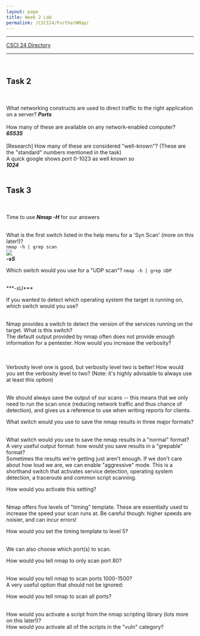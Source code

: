 ```yaml
---
layout: page
title: Week 2 Lab
permalink: /CSCI24/FurtherNMap/
---
```


---

[CSCI 24 Directory](https://zacvr.github.io/CSCI24/)
<br/>

---
<br/>

Task 2
---

<br/><br/>
What networking constructs are used to direct traffic to the right application on a server?
***Ports***
<br/><br/>
How many of these are available on any network-enabled computer?
<br/>
***65535***
<br/><br/>
[Research] How many of these are considered "well-known"? (These are the "standard" numbers mentioned in the task)
<br/>
A quick google shows port 0-1023 as well known so
<br/>
***1024***
<br/><br/>

Task 3
---

<br/><br/>
Time to use
***Nmap -H*** for our answers
<br/><br/>


What is the first switch listed in the help menu for a 'Syn Scan' (more on this later!)?
<br/>
```nmap -h | grep scan```
<br/>
<img src="/images/CSCI24/FurtherNMap/Task 3 Q1.png">
<br/>
***-sS***
<br/>


Which switch would you use for a "UDP scan"?
```nmap -h | grep UDP```
<br/>

<br/>
***-sU***
<br/>


If you wanted to detect which operating system the target is running on, which switch would you use?

<br/>
Nmap provides a switch to detect the version of the services running on the target. What is this switch?

<br/>
The default output provided by nmap often does not provide enough information for a pentester. How would you increase the verbosity?

<br/><br/>
Verbosity level one is good, but verbosity level two is better! How would you set the verbosity level to two?
(Note: it's highly advisable to always use at least this option)

<br/>
We should always save the output of our scans -- this means that we only need to run the scan once (reducing network traffic and thus chance of detection), and gives us a reference to use when writing reports for clients.

What switch would you use to save the nmap results in three major formats?

<br/>
What switch would you use to save the nmap results in a "normal" format?

<br/>
A very useful output format: how would you save results in a "grepable" format?

<br/>
Sometimes the results we're getting just aren't enough. If we don't care about how loud we are, we can enable "aggressive" mode. This is a shorthand switch that activates service detection, operating system detection, a traceroute and common script scanning.

How would you activate this setting?

<br/>
Nmap offers five levels of "timing" template. These are essentially used to increase the speed your scan runs at. Be careful though: higher speeds are noisier, and can incur errors!

How would you set the timing template to level 5?

<br/>
We can also choose which port(s) to scan.

How would you tell nmap to only scan port 80?

<br/>
How would you tell nmap to scan ports 1000-1500?

<br/>
A very useful option that should not be ignored:

How would you tell nmap to scan all ports?

<br/>
How would you activate a script from the nmap scripting library (lots more on this later!)?

<br/>
How would you activate all of the scripts in the "vuln" category?

<br/>
